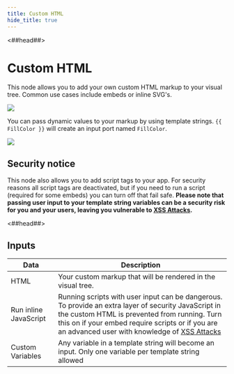 ```yaml
---
title: Custom HTML
hide_title: true
---
```


<##head##>

# Custom HTML

This node allows you to add your own custom HTML markup to your visual tree. Common use cases include embeds or inline SVG's.

<div className="ndl-image-with-background l">

![](/library/modules/custom-html/html.png)

</div>

You can pass dynamic values to your markup by using template strings. `{{ FillColor }}` will create an input port named `FillColor`.

<div className="ndl-image-with-background l">

![](/library/modules/custom-html/example.png)

</div>

## Security notice

This node also allows you to add script tags to your app. For security reasons all script tags are deactivated, but if you need to run a script (required for some embeds) you can turn off that fail safe. <strong>Please note that passing user input to your template string variables can be a security risk for you and your users, leaving you vulnerable to [XSS Attacks](https://en.wikipedia.org/wiki/Cross-site_scripting).</strong>

<##head##>

## Inputs

| Data                                                    | Description                                                                                                                                                                                                                                                                                                    |
| ------------------------------------------------------- | -------------------------------------------------------------------------------------------------------------------------------------------------------------------------------------------------------------------------------------------------------------------------------------------------------------- |
| <span className="ndl-data">HTML</span>                  | Your custom markup that will be rendered in the visual tree.                                                                                                                                                                                                                                                   |
| <span className="ndl-data">Run inline JavaScript</span> | Running scripts with user input can be dangerous. To provide an extra layer of security JavaScript in the custom HTML is prevented from running. Turn this on if your embed require scripts or if you are an advanced user with knowledge of [XSS Attacks](https://en.wikipedia.org/wiki/Cross-site_scripting) |
| <span className="ndl-data">Custom Variables</span>      | Any variable in a template string will become an input. Only one variable per template string allowed                                                                                                                                                                                                          |
